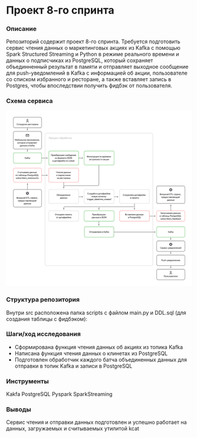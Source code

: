 # Проект 8-го спринта

### Описание
Репозиторий содержит проект 8-го спринта.
Требуется подготовить сервис чтения данных о маркетинговых акциях из Kafka с помощью Spark Structured Streaming и Python 
в режиме реального времени и данных о подписчиках из PostgreSQL, который сохраняет объединненный результат в памяти и 
отправляет выходное сообщение для push-уведомлений в Kafka с информацией об акции, пользователе со списком избранного 
и ресторане, а также вставляет запись в Postgres, чтобы впоследствии получить фидбэк от пользователя.

### Схема сервиса
![img.png](img.png)

### Структура репозитория
Внутри src расположена папка scripts c файлом main.py и DDL.sql (для создания таблицы с фидбэком):

### Шаги/ход исследования
- Сформирована функция чтения данных об акциях из топика Kafka
- Написана функция чтения данных о клинетах из PostgreSQL
- Подготовлен обработчик каждого батча объединенных данных для отправки в топик Kafka и записи в PostgreSQL

### Инструменты
Kakfa  PostgreSQL  Pyspark  SparkStreaming

### Выводы
Сервис чтения и отправки данных подготовлен и успешно работает на данных, загружаемых и считываемых утилитой kcat
